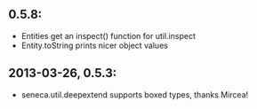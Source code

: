 
## 0.5.8:

   * Entities get an inspect() function for util.inspect
   * Entity.toString prints nicer object values


## 2013-03-26, 0.5.3:

   * seneca.util.deepextend supports boxed types, thanks Mircea!


